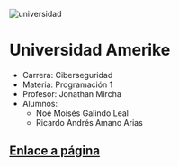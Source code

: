 ![universidad](https://amerike.edu.mx/wp-content/uploads/2023/09/logo-amerike-blanco-1B.png)

# Universidad Amerike

- Carrera: Ciberseguridad
- Materia: Programación 1
- Profesor: Jonathan Mircha
- Alumnos: 
   - Noé Moisés Galindo Leal
   - Ricardo Andrés Amano Arias
   


## [Enlace a página]()